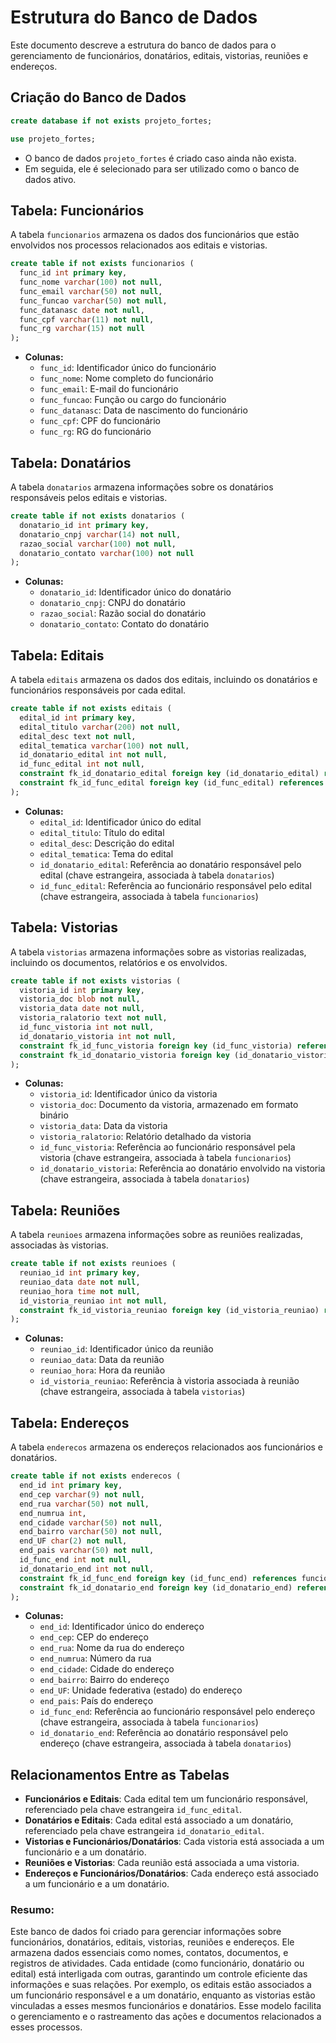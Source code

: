 # Estrutura do Banco de Dados

Este documento descreve a estrutura do banco de dados para o gerenciamento de funcionários, donatários, editais, vistorias, reuniões e endereços.

## Criação do Banco de Dados

```sql
create database if not exists projeto_fortes;

use projeto_fortes;
```
- O banco de dados `projeto_fortes` é criado caso ainda não exista.
- Em seguida, ele é selecionado para ser utilizado como o banco de dados ativo.

## **Tabela: Funcionários**

A tabela `funcionarios` armazena os dados dos funcionários que estão envolvidos nos processos relacionados aos editais e vistorias.

```sql
create table if not exists funcionarios (
  func_id int primary key,
  func_nome varchar(100) not null,
  func_email varchar(50) not null,
  func_funcao varchar(50) not null,
  func_datanasc date not null,
  func_cpf varchar(11) not null,
  func_rg varchar(15) not null
);
```
- **Colunas:**
  - `func_id`: Identificador único do funcionário
  - `func_nome`: Nome completo do funcionário
  - `func_email`: E-mail do funcionário
  - `func_funcao`: Função ou cargo do funcionário
  - `func_datanasc`: Data de nascimento do funcionário
  - `func_cpf`: CPF do funcionário
  - `func_rg`: RG do funcionário

## **Tabela: Donatários**

A tabela `donatarios` armazena informações sobre os donatários responsáveis pelos editais e vistorias.

```sql
create table if not exists donatarios (
  donatario_id int primary key,
  donatario_cnpj varchar(14) not null,
  razao_social varchar(100) not null,
  donatario_contato varchar(100) not null
);
```

- **Colunas:**
  - `donatario_id`: Identificador único do donatário
  - `donatario_cnpj`: CNPJ do donatário
  - `razao_social`: Razão social do donatário
  - `donatario_contato`: Contato do donatário

## **Tabela: Editais**

A tabela `editais` armazena os dados dos editais, incluindo os donatários e funcionários responsáveis por cada edital.

```sql
create table if not exists editais (
  edital_id int primary key,
  edital_titulo varchar(200) not null,
  edital_desc text not null,
  edital_tematica varchar(100) not null,
  id_donatario_edital int not null,
  id_func_edital int not null,
  constraint fk_id_donatario_edital foreign key (id_donatario_edital) references donatarios(donatario_id),
  constraint fk_id_func_edital foreign key (id_func_edital) references funcionarios (func_id)
);
```

- **Colunas:**
  - `edital_id`: Identificador único do edital
  - `edital_titulo`: Título do edital
  - `edital_desc`: Descrição do edital
  - `edital_tematica`: Tema do edital
  - `id_donatario_edital`: Referência ao donatário responsável pelo edital (chave estrangeira, associada à tabela `donatarios`)
  - `id_func_edital`: Referência ao funcionário responsável pelo edital (chave estrangeira, associada à tabela `funcionarios`)

## **Tabela: Vistorias**

A tabela `vistorias` armazena informações sobre as vistorias realizadas, incluindo os documentos, relatórios e os envolvidos.

```sql
create table if not exists vistorias (
  vistoria_id int primary key,
  vistoria_doc blob not null,
  vistoria_data date not null,
  vistoria_ralatorio text not null,
  id_func_vistoria int not null,
  id_donatario_vistoria int not null,
  constraint fk_id_func_vistoria foreign key (id_func_vistoria) references funcionarios (func_id),
  constraint fk_id_donatario_vistoria foreign key (id_donatario_vistoria) references donatarios (donatario_id)
);
```

- **Colunas:**
  - `vistoria_id`: Identificador único da vistoria
  - `vistoria_doc`: Documento da vistoria, armazenado em formato binário
  - `vistoria_data`: Data da vistoria
  - `vistoria_ralatorio`: Relatório detalhado da vistoria
  - `id_func_vistoria`: Referência ao funcionário responsável pela vistoria (chave estrangeira, associada à tabela `funcionarios`)
  - `id_donatario_vistoria`: Referência ao donatário envolvido na vistoria (chave estrangeira, associada à tabela `donatarios`)
 
## **Tabela: Reuniões**

A tabela `reunioes` armazena informações sobre as reuniões realizadas, associadas às vistorias.

```sql
create table if not exists reunioes (
  reuniao_id int primary key,
  reuniao_data date not null,
  reuniao_hora time not null,
  id_vistoria_reuniao int not null,
  constraint fk_id_vistoria_reuniao foreign key (id_vistoria_reuniao) references vistorias (vistoria_id)
);
```

- **Colunas:**
  - `reuniao_id`: Identificador único da reunião
  - `reuniao_data`: Data da reunião
  - `reuniao_hora`: Hora da reunião
  - `id_vistoria_reuniao`: Referência à vistoria associada à reunião (chave estrangeira, associada à tabela `vistorias`)
 
## **Tabela: Endereços**

A tabela `enderecos` armazena os endereços relacionados aos funcionários e donatários.

```sql
create table if not exists enderecos (
  end_id int primary key,
  end_cep varchar(9) not null,
  end_rua varchar(50) not null,
  end_numrua int,
  end_cidade varchar(50) not null,
  end_bairro varchar(50) not null,
  end_UF char(2) not null,
  end_pais varchar(50) not null,
  id_func_end int not null,
  id_donatario_end int not null,
  constraint fk_id_func_end foreign key (id_func_end) references funcionarios (func_id),
  constraint fk_id_donatario_end foreign key (id_donatario_end) references donatarios (donatario_id)
);
```

- **Colunas:**
  - `end_id`: Identificador único do endereço
  - `end_cep`: CEP do endereço
  - `end_rua`: Nome da rua do endereço
  - `end_numrua`: Número da rua
  - `end_cidade`: Cidade do endereço
  - `end_bairro`: Bairro do endereço
  - `end_UF`: Unidade federativa (estado) do endereço
  - `end_pais`: País do endereço
  - `id_func_end`: Referência ao funcionário responsável pelo endereço (chave estrangeira, associada à tabela `funcionarios`)
  - `id_donatario_end`: Referência ao donatário responsável pelo endereço (chave estrangeira, associada à tabela `donatarios`)
 
## Relacionamentos Entre as Tabelas

- **Funcionários e Editais**: Cada edital tem um funcionário responsável, referenciado pela chave estrangeira `id_func_edital`.
- **Donatários e Editais**: Cada edital está associado a um donatário, referenciado pela chave estrangeira `id_donatario_edital`.
- **Vistorias e Funcionários/Donatários**: Cada vistoria está associada a um funcionário e a um donatário.
- **Reuniões e Vistorias**: Cada reunião está associada a uma vistoria.
- **Endereços e Funcionários/Donatários**: Cada endereço está associado a um funcionário e a um donatário.

### **Resumo:**

Este banco de dados foi criado para gerenciar informações sobre funcionários, donatários, editais, vistorias, reuniões e endereços. Ele armazena dados essenciais como nomes, contatos, documentos, e registros de atividades. Cada entidade (como funcionário, donatário ou edital) está interligada com outras, garantindo um controle eficiente das informações e suas relações. Por exemplo, os editais estão associados a um funcionário responsável e a um donatário, enquanto as vistorias estão vinculadas a esses mesmos funcionários e donatários. Esse modelo facilita o gerenciamento e o rastreamento das ações e documentos relacionados a esses processos.
